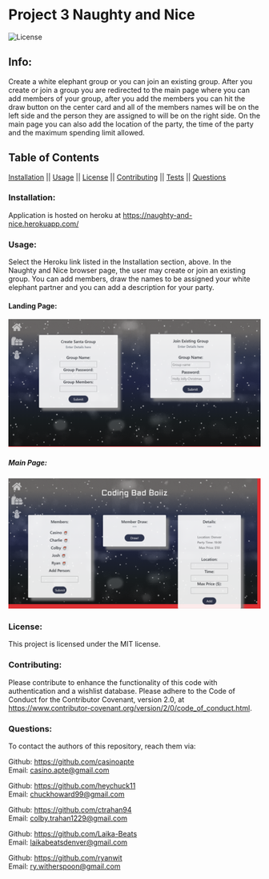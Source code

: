 # Project 3 Naughty and Nice
 ![License](https://img.shields.io/badge/license-MIT-blue.svg)

## Info: 
Create a white elephant group or you can join an existing group. After you create or join a group you are redirected to the main page where you can add members of your group, after you add the members you can hit the draw button on the center card and all of the members names will be on the left side and the person they are assigned to will be on the right side. On the main page you can also add the location of the party, the time of the party and the maximum spending limit allowed. 

## Table of Contents 
[Installation](#Installation) || [Usage](#Usage) || [License](#License) || [Contributing](#Contributing) || [Tests](#Tests) || [Questions](#Questions)

### Installation:
Application is hosted on heroku at https://naughty-and-nice.herokuapp.com/


### Usage:
Select the Heroku link listed in the Installation section, above. In the Naughty and Nice browser page, the user may create or join an existing group. You can add members, draw the names to be assigned your white elephant partner and you can add a description for your party. 

#### Landing Page:

![Landing](./client/public/assets/images/landing.png)

##### Main Page:

![Main](./client/public/assets/images/main.png)

### License:
 This project is licensed under the MIT license.

### Contributing:
Please contribute to enhance the functionality of this code with authentication and a wishlist database. Please adhere to the Code of Conduct for the Contributor Covenant, version 2.0, at https://www.contributor-covenant.org/version/2/0/code_of_conduct.html.


### Questions:
To contact the authors of this repository, reach them via: 

Github: https://github.com/casinoapte       
Email:  casino.apte@gmail.com

Github: https://github.com/heychuck11   
Email:  chuckhoward99@gmail.com

Github: https://github.com/ctrahan94  
Email:  colby.trahan1229@gmail.com

Github: https://github.com/Laika-Beats  
Email:  laikabeatsdenver@gmail.com

Github: https://github.com/ryanwit  
Email:  ry.witherspoon@gmail.com